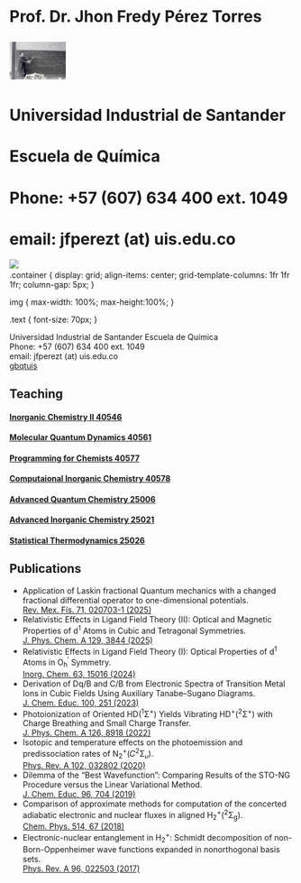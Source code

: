 # Prof. Dr. Jhon Fredy Pérez Torres <p float="center"><img src="/files/jfpt-on-board.jpg" width="100" /></p>

  <body>
    <div class="container">
      <div class="text">
        <h1>Universidad Industrial de Santander</h1>
        <h1>Escuela de Química</h1>
        <h1>Phone: +57 (607) 634 400 ext. 1049</h1>
        <h1>email: jfperezt (at) uis.edu.co</h1>
      </div>
      <div class="image">
        <img src="/filesjfpt-on-board.jpg">
      </div>
    </div>
  </body>
.container {
 display: grid;
 align-items: center; 
 grid-template-columns: 1fr 1fr 1fr;
 column-gap: 5px;
}

img {
  max-width: 100%;
  max-height:100%;
}

.text {
  font-size: 70px;
}

Universidad Industrial de Santander 
Escuela de Química \
Phone: +57 (607) 634 400 ext. 1049 \
email: jfperezt (at) uis.edu.co \
[gbqtuis](https://gbqtuis.github.io)

## Teaching
#### [Inorganic Chemistry II 40546](ic.md)
#### [Molecular Quantum Dynamics 40561](mqd.md)
#### [Programming for Chemists 40577](pfc.md)
#### [Computaional Inorganic Chemistry 40578](cic.md)
#### [Advanced Quantum Chemistry 25006](aqc.md)
#### [Advanced Inorganic Chemistry 25021](aic.md)
#### [Statistical Thermodynamics 25026](st.md)

## Publications


- Application of Laskin fractional Quantum mechanics with a changed fractional differential operator to one-dimensional potentials.\
  [Rev. Mex. Fís. 71, 020703-1 (2025)](https://doi.org/10.31349/RevMexFis.71.020703)
- Relativistic Effects in Ligand Field Theory (II): Optical and Magnetic Properties of d<sup>1</sup> Atoms in Cubic and Tetragonal Symmetries.\
  [J. Phys. Chem. A 129, 3844 (2025)](https://doi.org/10.1021/acs.jpca.5c01052)
- Relativistic Effects in Ligand Field Theory (I): Optical Properties of d<sup>1</sup> Atoms in O<sub>h</sub><sup>′</sup> Symmetry.\
  [Inorg. Chem. 63, 15016 (2024)](https://doi.org/10.1021/acs.inorgchem.4c01771)
- Derivation of Dq/B and C/B from Electronic Spectra of Transition Metal Ions in Cubic Fields Using Auxiliary Tanabe–Sugano Diagrams.\
  [J. Chem. Educ. 100, 251 (2023)](https://doi.org/10.1021/acs.jchemed.2c00885)
- Photoionization of Oriented HD(<sup>1</sup>Σ<sup>+</sup>) Yields Vibrating HD<sup>+</sup>(<sup>2</sup>Σ<sup>+</sup>) with Charge Breathing and Small Charge Transfer.\
  [J. Phys. Chem. A 126, 8918 (2022)](https://doi.org/10.1021/acs.jpca.2c05050)
- Isotopic and temperature effects on the photoemission and predissociation rates of N<sub>2</sub><sup>+</sup>⁡(𝐶<sup>⁢2</sup>⁢Σ<sub>𝑢</sub>).\
  [Phys. Rev. A 102, 032802 (2020)](https://doi.org/10.1103/PhysRevA.102.032802)
- Dilemma of the “Best Wavefunction”: Comparing Results of the STO-NG Procedure versus the Linear Variational Method.\
  [J. Chem. Educ. 96, 704 (2019)](https://doi.org/10.1021/acs.jchemed.8b00959)
- Comparison of approximate methods for computation of the concerted adiabatic electronic and nuclear fluxes in aligned H<sub>2</sub><sup>+</sup>⁡(<sup>⁢2</sup>⁢Σ<sub>g</sub>).\
  [Chem. Phys. 514, 67 (2018)](https://doi.org/10.1016/j.chemphys.2018.05.026)
- Electronic-nuclear entanglement in H<sub>2</sub><sup>+</sup>: Schmidt decomposition of non-Born-Oppenheimer wave functions expanded in nonorthogonal basis sets.\
  [Phys. Rev. A 96, 022503 (2017)](https://doi.org/10.1103/PhysRevA.96.022503 )
